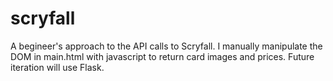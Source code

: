 # scryfall

A begineer's approach to the API calls to Scryfall. I manually manipulate the DOM in main.html with javascript to return card images and prices. Future iteration will use Flask.